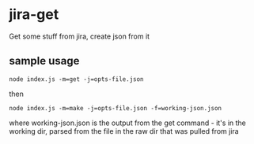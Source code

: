 # jira-get

Get some stuff from jira, create json from it

## sample usage

`node index.js -m=get -j=opts-file.json`

then

`node index.js -m=make -j=opts-file.json -f=working-json.json`

where working-json.json is the output from the get command - it's in the working dir, parsed from the file in the raw dir that was pulled from jira
